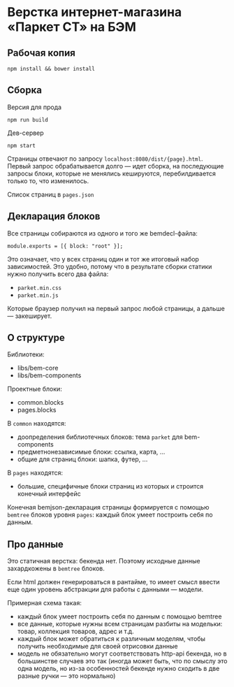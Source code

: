 # Верстка интернет-магазина «Паркет СТ» на БЭМ

## Рабочая копия

```
npm install && bower install
```

## Сборка

Версия для прода

```
npm run build
```

Дев-сервер

```
npm start
```

Страницы отвечают по запросу `localhost:8080/dist/{page}.html`. Первый запрос обрабатывается долго — идет сборка, на последующие запросы блоки, которые не менялись кешируются, перебилдивается только то, что изменилось.

Список страниц в `pages.json`

## Декларация блоков

Все страницы собираются из одного и того же bemdecl-файла:

```
module.exports = [{ block: "root" }];
```

Это означает, что у всех страниц один и тот же итоговый набор зависимостей. Это удобно, потому что в результате сборки статики нужно получить всего два файла:

- `parket.min.css`
- `parket.min.js`

Которые браузер получил на первый запрос любой страницы, а дальше — закеширует.

## О структуре

Библиотеки:

- libs/bem-core
- libs/bem-components

Проектные блоки:

- common.blocks
- pages.blocks

В `common` находятся:

- доопределения библиотечных блоков: тема `parket` для bem-components
- предметнонезависимые блоки: ссылка, карта, ...
- общие для страниц блоки: шапка, футер, ...

В `pages` находятся:

- большие, специфичные блоки страниц из которых и строится конечный интерфейс

Конечная bemjson-декларация страницы формируется с помощью `bemtree` блоков уровня `pages`: каждый блок умеет построить себя по данным.

## Про данные

Это статичная верстка: бекенда нет. Поэтому исходные данные захардкожены в `bemtree` блоков.

Если html должен генерироваться в рантайме, то имеет смысл ввести еще один уровень абстракции для работы с данными — модели.

Примерная схема такая:

- каждый блок умеет построить себя по данным с помощью bemtree
- все данные, которые нужны всем страницам разбиты на модельки: товар, коллекция товаров, адрес и т.д.
- каждый блок может обратиться к различным моделям, чтобы получить необходимые для своей отрисовки данные
- модель не обязательно могут соответствовать http-api бекенда, но в большинстве случаев это так (иногда может быть, что по смыслу это одна модель, но из-за особенностей бекенде нужно сходить в две разные ручки — это нормально)
